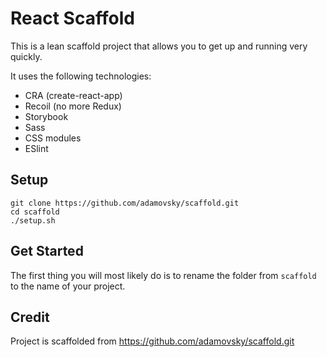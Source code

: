 # React Scaffold

This is a lean scaffold project that allows you to get up and running very quickly.

It uses the following technologies:

-   CRA (create-react-app)
-   Recoil (no more Redux)
-   Storybook
-   Sass
-   CSS modules
-   ESlint

## Setup

```
git clone https://github.com/adamovsky/scaffold.git
cd scaffold
./setup.sh
```

## Get Started

The first thing you will most likely do is to rename the folder from `scaffold` to the name of your project.

## Credit

Project is scaffolded from https://github.com/adamovsky/scaffold.git
